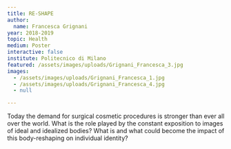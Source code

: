 ```yaml
---
title: RE-SHAPE
author:
  name: Francesca Grignani
year: 2018-2019
topic: Health
medium: Poster
interactive: false
institute: Politecnico di Milano
featured: /assets/images/uploads/Grignani_Francesca_3.jpg
images:
  - /assets/images/uploads/Grignani_Francesca_1.jpg
  - /assets/images/uploads/Grignani_Francesca_4.jpg
  - null

---
```

Today the demand for surgical cosmetic procedures is stronger than ever all over the world. What is the role played by the constant exposition to images of ideal and idealized bodies? What is and what could become the impact of this body-reshaping on individual identity?
